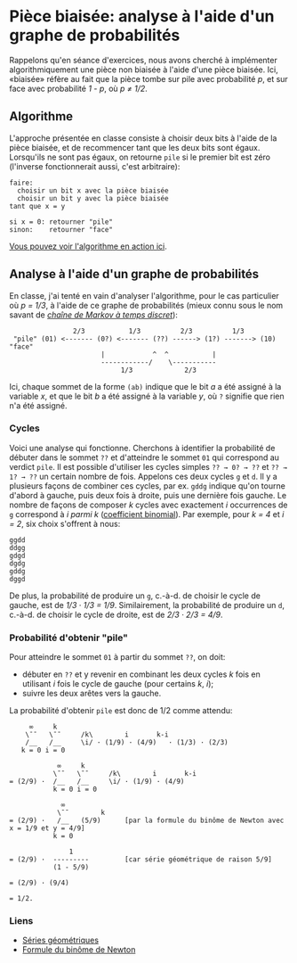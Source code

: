 # Pièce biaisée: analyse à l'aide d'un graphe de probabilités

Rappelons qu'en séance d'exercices, nous avons cherché à implémenter algorithmiquement une pièce non biaisée à l'aide d'une pièce biaisée.
Ici, «biaisée» réfère au fait que la pièce tombe sur pile avec probabilité _p_, et sur face avec probabilité _1 - p_, où _p ≠ 1/2_.

## Algorithme

L'approche présentée en classe consiste à choisir deux bits à l'aide de la pièce biaisée, et de recommencer
tant que les deux bits sont égaux. Lorsqu'ils ne sont pas égaux, on retourne ```pile``` si le premier bit est zéro
(l'inverse fonctionnerait aussi, c'est arbitraire):

```
faire:
  choisir un bit x avec la pièce biaisée
  choisir un bit y avec la pièce biaisée
tant que x = y

si x = 0: retourner "pile"
sinon:    retourner "face"
```

[Vous pouvez voir l'algorithme en action ici](https://www.youtube.com/watch?v=5DN7es3JqHs).

## Analyse à l'aide d'un graphe de probabilités

En classe, j'ai tenté en vain d'analyser l'algorithme, pour le cas particulier où _p = 1/3_, à l'aide de ce graphe de probabilités
(mieux connu sous le nom savant de _[chaîne de Markov à temps discret](https://fr.wikipedia.org/wiki/Cha%C3%AEne_de_Markov)_):

```
                2/3           1/3          2/3          1/3
 "pile" (01) <------- (0?) <------- (??) ------> (1?) -------> (10) "face"
                       |            ^  ^           |
                       ------------/    \-----------
                            1/3             2/3
```

Ici, chaque sommet de la forme ```(ab)``` indique que le bit _a_ a été assigné à la variable _x_, et que le bit _b_ a été assigné à la variable
_y_, où ```?``` signifie que rien n'a été assigné.

### Cycles

Voici une analyse qui fonctionne. Cherchons à identifier la probabilité de débuter dans le sommet ```??```
et d'atteindre le sommet ```01``` qui correspond au verdict ```pile```. Il est possible d'utiliser
les cycles simples ```?? → 0? → ??``` et ```?? → 1? → ??``` un certain nombre de fois. Appelons ces deux cycles ```g``` et
```d```. Il y a plusieurs façons de combiner ces cycles, par ex. ```gddg``` indique qu'on tourne
d'abord à gauche, puis deux fois à droite, puis une dernière fois gauche. Le nombre de façons
de composer _k_ cycles avec exactement _i_ occurrences de ```g``` correspond à _i parmi k_
([coefficient binomial](https://fr.wikipedia.org/wiki/Coefficient_binomial)). Par exemple,
pour _k = 4_ et _i = 2_, six choix s'offrent à nous:

```
ggdd
ddgg
gdgd
dgdg
gddg
dggd
```

De plus, la probabilité de produire un ```g```, c.-à-d. de choisir
le cycle de gauche, est de _1/3 · 1/3 = 1/9_. Similairement, la probabilité de produire
un ```d```, c.-à-d. de choisir le cycle de droite, est de _2/3 · 2/3 = 4/9_.

### Probabilité d'obtenir "pile"

Pour atteindre le sommet ```01``` à partir du sommet ```??```, on doit:

* débuter en ```??``` et y revenir en combinant les deux cycles _k_ fois en utilisant _i_ fois le cycle de gauche (pour certains _k_, _i_);
* suivre les deux arêtes vers la gauche.

La probabilité d'obtenir ```pile``` est donc de 1/2 comme attendu:

```
     ∞     k
    \¯¯   \¯¯     /k\        i       k-i
    /__   /__     \i/ · (1/9) · (4/9)   · (1/3) · (2/3)
   k = 0 i = 0

            ∞     k
           \¯¯   \¯¯     /k\        i       k-i
= (2/9) ·  /__   /__     \i/ · (1/9) · (4/9)
           k = 0 i = 0
   
             ∞  
            \¯¯        k
= (2/9) ·   /__   (5/9)      [par la formule du binôme de Newton avec x = 1/9 et y = 4/9]
           k = 0

               1  
= (2/9) ·  ---------         [car série géométrique de raison 5/9]
           (1 - 5/9)

= (2/9) · (9/4)

= 1/2.
```

### Liens

- [Séries géométriques](https://fr.wikipedia.org/wiki/S%C3%A9rie_g%C3%A9om%C3%A9trique)
- [Formule du binôme de Newton](https://fr.wikipedia.org/wiki/Formule_du_binôme_de_Newton)
